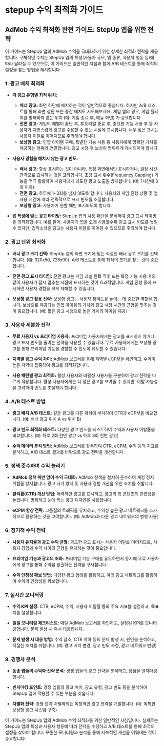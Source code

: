 # stepup 수익 최적화 가이드

## AdMob 수익 최적화 완전 가이드: StepUp 앱을 위한 전략

이 가이드는 StepUp 앱의 AdMob 수익을 극대화하기 위한 상세한 최적화 전략을 제공합니다.  구체적인 수치는 StepUp 앱의 특성(사용자 규모, 앱 종류, 사용자 행동 등)에 따라 달라질 수 있으므로, 이 가이드는 일반적인 지침과 함께 A/B 테스트를 통해 최적의 설정을 찾는 방법을 제시합니다.

### 1. 광고 배치 최적화

* **각 광고 유형별 최적 위치:**
    * **배너 광고:** 화면 하단에 배치하는 것이 일반적으로 좋습니다.  하지만 A/B 테스트를 통해 화면 상단 또는 중간 배치도 시도해보세요.  게임 앱의 경우, 게임 플레이를 방해하지 않는 위치 (예: 게임 종료 후, 메뉴 화면) 가 중요합니다.
    * **전면 광고:**  게임의 레벨이 끝난 후, 튜토리얼 종료 후, 중요한 기능 사용 후 등 사용자가 자연스럽게 광고를 수용할 수 있는 시점에 표시합니다.  너무 잦은 표시는 사용자 이탈로 이어지므로 주의해야 합니다.
    * **보상형 광고:**  인앱 아이템 구매, 특별한 기능 사용 등 사용자에게 명확한 가치를 제공하는 행위와 연결합니다.  광고 시청 후 보상이 명확하게 제시되어야 합니다.

* **사용자 경험을 해치지 않는 광고 빈도:**
    * **배너 광고:**  항상 표시하는 것이 아니라, 특정 화면에서만 표시하거나, 일정 시간 간격으로 표시하는 것을 고려합니다.  초당 표시 횟수(Frequency Capping) 기능을 적극 활용하여 사용자에게 과도한 광고 노출을 방지합니다. (예: 1시간에 3회 이하)
    * **전면 광고:** 하루에 1~3회를 넘지 않도록 합니다.  사용자의 게임 진행 상황 및 앱 사용 시간에 따라 전략적으로 표시 빈도를 조절합니다.
    * **보상형 광고:** 사용자가 원할 때만 표시되도록 합니다.

* **앱 특성에 맞는 광고 타이밍:**  StepUp 앱의 사용 패턴을 분석하여 광고 표시 타이밍을 최적화합니다.  예를 들어, 사용자가 앱을 오래 사용할수록 광고 표시 빈도를 높일 수 있지만, 갑작스러운 광고는 사용자 이탈로 이어질 수 있으므로 주의해야 합니다.


### 2. 광고 단위 최적화

* **배너 광고 크기 선택:**  StepUp 앱의 화면 크기에 맞는 적절한 배너 광고 크기를 선택합니다.  (예: 320x50, 728x90).  A/B 테스트를 통해 최적의 크기를 찾는 것이 중요합니다.

* **전면 광고 표시 타이밍:**  전면 광고는 게임 레벨 완료 직후 또는 특정 기능 사용 후와 같이 사용자가 잠시 멈추는 시점에 표시하는 것이 효과적입니다.  게임 진행 중에 표시하면 사용자 경험을 크게 저해할 수 있습니다.

* **보상형 광고 활용 전략:**  보상형 광고는 사용자 참여도를 높이는 데 중요한 역할을 합니다.  보상으로 제공되는 인앱 아이템의 가치와 광고 시청 시간의 균형을 맞추는 것이 중요합니다.  (예: 짧은 광고 시청으로 높은 가치의 아이템 제공)


### 3. 사용자 세분화 전략

* **무료 사용자 vs 프리미엄 사용자:** 프리미엄 사용자에게는 광고를 표시하지 않거나, 광고 표시 빈도를 줄이는 전략을 사용할 수 있습니다.  무료 사용자에게는 보상형 광고를 통해 프리미엄 기능을 경험할 수 있도록 유도할 수 있습니다.

* **지역별 광고 수익 차이:**  AdMob 보고서를 통해 지역별 eCPM을 확인하고, 수익이 높은 지역에 집중하여 광고를 최적화합니다.

* **사용 패턴별 광고 최적화:**  활성 사용자와 비활성 사용자를 구분하여 광고 전략을 다르게 적용합니다.  활성 사용자에게는 더 많은 광고를 보여줄 수 있지만, 이탈 가능성을 고려하여 빈도를 조절해야 합니다.


### 4. A/B 테스트 방법

* **광고 배치 A/B 테스트:**  같은 광고를 다른 위치에 배치하여 CTR과 eCPM을 비교합니다.  (예: 배너 광고 위치 A vs 위치 B)

* **광고 빈도 최적화 테스트:**  다양한 광고 빈도를 테스트하여 수익과 사용자 이탈률을 비교합니다.  (예: 하루 2회 전면 광고 vs 하루 3회 전면 광고)

* **수익 데이터 분석 방법:** AdMob 보고서를 활용하여 CTR, eCPM, 수익 등의 지표를 분석하고, A/B 테스트 결과를 바탕으로 광고 전략을 개선합니다.


### 5. 정책 준수하며 수익 늘리기

* **AdMob 정책 위반 없이 수익 극대화:**  AdMob 정책을 철저히 준수하여 계정 정지 위험을 방지합니다.  광고 사기 방지 및 사용자 경험 개선을 위한 조치를 취합니다.

* **클릭률(CTR) 개선 방법:**  매력적인 광고를 표시하고, 광고와 앱 콘텐츠의 관련성을 높입니다.  명확하고 눈에 띄는 광고 디자인을 사용합니다.

* **eCPM 향상 전략:**  고품질의 트래픽을 유치하고, 수익성 높은 광고 네트워크를 추가적으로 활용하는 것을 고려합니다.  (예: AdMob과 다른 광고 네트워크의 병행 사용)


### 6. 장기적 수익 전략

* **사용자 유지율과 광고 수익 균형:**  과도한 광고 표시는 사용자 이탈로 이어지므로, 사용자 경험과 수익 사이의 균형을 유지하는 것이 중요합니다.

* **프리미엄 기능과 광고의 조화:**  프리미엄 기능 구매를 유도하면서 동시에 무료 사용자에게 광고를 통해 수익을 창출하는 전략을 구사합니다.

* **수익 안정성 확보 방법:**  다양한 광고 형태를 활용하고, 여러 광고 네트워크를 활용하여 수익의 안정성을 확보합니다.


### 7. 실시간 모니터링

* **수익 KPI 설정:**  CTR, eCPM, 수익, 사용자 이탈률 등의 주요 지표를 설정하고, 목표치를 설정합니다.

* **일일 모니터링 체크리스트:**  매일 AdMob 보고서를 확인하고, 설정된 KPI를 모니터링합니다.  문제 발생 시 즉시 대응합니다.

* **문제 발생 시 대응 방법:**  수익 감소, CTR 저하 등의 문제 발생 시, 원인을 분석하고, 적절한 조치를 취합니다.  (예: 광고 배치 변경, 광고 빈도 조정, 광고 네트워크 변경)


### 8. 경쟁사 분석

* **동종 앱들의 수익화 전략 분석:**  경쟁 앱들의 광고 전략을 분석하고, 장점을 벤치마킹합니다.

* **벤치마킹 포인트:**  경쟁 앱들의 광고 배치, 광고 유형, 광고 빈도 등을 분석하여 StepUp 앱에 적용할 수 있는 부분을 찾습니다.

* **차별화 전략:**  경쟁 앱과 차별화되는 독창적인 광고 전략을 개발합니다.  (예: 독특한 보상형 광고 시스템 구축)


이 가이드는 StepUp 앱의 AdMob 수익 최적화를 위한 일반적인 지침입니다.  실제로는 StepUp 앱의 특성과 사용자 행동에 따라 전략을 수정하고 A/B 테스트를 통해 최적의 설정을 찾아야 합니다.  꾸준한 모니터링과 분석을 통해 지속적인 개선을 이뤄내는 것이 중요합니다.
